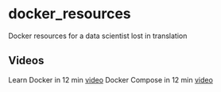 # docker_resources
Docker resources for a data scientist lost in translation

## Videos

Learn Docker in 12 min [video](https://youtu.be/YFl2mCHdv24)
Docker Compose in 12 min [video](https://youtu.be/Qw9zlE3t8Ko)
